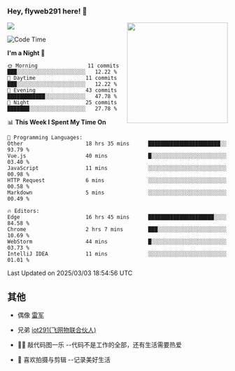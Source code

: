 ### Hey, flyweb291 here! 👋

![](https://metrics.lecoq.io/cherry291?template=classic&config.timezone=Asia%2FShanghai)
<img align='right' src="https://media.giphy.com/media/M9gbBd9nbDrOTu1Mqx/giphy.gif" width="230">
<!-- ![](https://github-readme-stats-ouuan.vercel.app/api?username=flyweb291&theme=dark&show_icons=true) -->

<!--START_SECTION:waka-->
![Code Time](http://img.shields.io/badge/Code%20Time-953%20hrs%202%20mins-blue)

**I'm a Night 🦉** 

```text
🌞 Morning                11 commits          ███░░░░░░░░░░░░░░░░░░░░░░   12.22 % 
🌆 Daytime                11 commits          ███░░░░░░░░░░░░░░░░░░░░░░   12.22 % 
🌃 Evening                43 commits          ████████████░░░░░░░░░░░░░   47.78 % 
🌙 Night                  25 commits          ███████░░░░░░░░░░░░░░░░░░   27.78 % 
```


📊 **This Week I Spent My Time On** 

```text
💬 Programming Languages: 
Other                    18 hrs 35 mins      ███████████████████████░░   93.79 % 
Vue.js                   40 mins             █░░░░░░░░░░░░░░░░░░░░░░░░   03.40 % 
JavaScript               11 mins             ░░░░░░░░░░░░░░░░░░░░░░░░░   00.98 % 
HTTP Request             6 mins              ░░░░░░░░░░░░░░░░░░░░░░░░░   00.58 % 
Markdown                 5 mins              ░░░░░░░░░░░░░░░░░░░░░░░░░   00.49 % 

🔥 Editors: 
Edge                     16 hrs 45 mins      █████████████████████░░░░   84.58 % 
Chrome                   2 hrs 7 mins        ███░░░░░░░░░░░░░░░░░░░░░░   10.69 % 
WebStorm                 44 mins             █░░░░░░░░░░░░░░░░░░░░░░░░   03.73 % 
IntelliJ IDEA            11 mins             ░░░░░░░░░░░░░░░░░░░░░░░░░   01.01 % 
```


 Last Updated on 2025/03/03 18:54:56 UTC
<!--END_SECTION:waka-->

<!--
**flyweb291/数字游牧人** is a ✨ _special_ ✨ repository because its `README.md` (this file) appears on your GitHub profile.

Here are some ideas to get you started:

- 🔭 I’m currently working on ...
- 🌱 I’m currently learning ...
- 👯 I’m looking to collaborate on ...
- 🤔 I’m looking for help with ...
- 💬 Ask me about ...
- 📫 How to reach me: ...
- 😄 Pronouns: ...
- ⚡ Fun fact: ...
-->

 ## 其他
 
- 偶像 [雷军](https://weibo.com/u/1749127163)
- 兄弟 [iot291(飞网物联合伙人)](https://github.com/iot291)

- 👨‍💻 敲代码图一乐    --代码不是工作的全部，还有生活需要热爱
- 🎥 喜欢拍摄与剪辑  --记录美好生活
